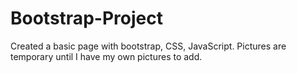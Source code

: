 # Bootstrap-Project
Created a basic page with bootstrap, CSS, JavaScript. Pictures are temporary until I have my own pictures to add.
